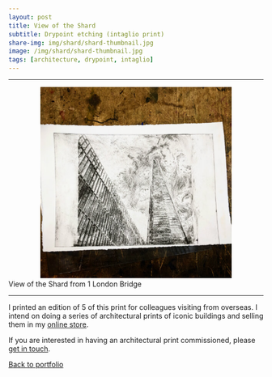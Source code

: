 ```yaml
---
layout: post
title: View of the Shard
subtitle: Drypoint etching (intaglio print)
share-img: img/shard/shard-thumbnail.jpg
image: /img/shard/shard-thumbnail.jpg
tags: [architecture, drypoint, intaglio]
---
```

___

<div style="text-align:center"><img src="/img/shard/shard-dark.jpg" width="75%" height="auto" frameBorder="0" /></div>
 <div class="caption">View of the Shard from 1 London Bridge</div>

___

I printed an edition of 5 of this print for colleagues visiting from overseas. I intend on doing a series of architectural prints of iconic buildings and selling them in my [online store](https://bodhio.bigcartel.com). 

If you are interested in having an architectural print commissioned, please [get in touch](/contact).

[Back to portfolio](https://bodh.io)
